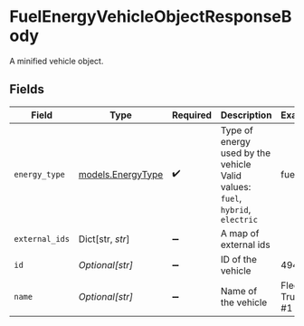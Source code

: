 # FuelEnergyVehicleObjectResponseBody

A minified vehicle object.


## Fields

| Field                                                                          | Type                                                                           | Required                                                                       | Description                                                                    | Example                                                                        |
| ------------------------------------------------------------------------------ | ------------------------------------------------------------------------------ | ------------------------------------------------------------------------------ | ------------------------------------------------------------------------------ | ------------------------------------------------------------------------------ |
| `energy_type`                                                                  | [models.EnergyType](../models/energytype.md)                                   | :heavy_check_mark:                                                             | Type of energy used by the vehicle  Valid values: `fuel`, `hybrid`, `electric` | fuel                                                                           |
| `external_ids`                                                                 | Dict[str, *str*]                                                               | :heavy_minus_sign:                                                             | A map of external ids                                                          |                                                                                |
| `id`                                                                           | *Optional[str]*                                                                | :heavy_minus_sign:                                                             | ID of the vehicle                                                              | 494123                                                                         |
| `name`                                                                         | *Optional[str]*                                                                | :heavy_minus_sign:                                                             | Name of the vehicle                                                            | Fleet Truck #1                                                                 |